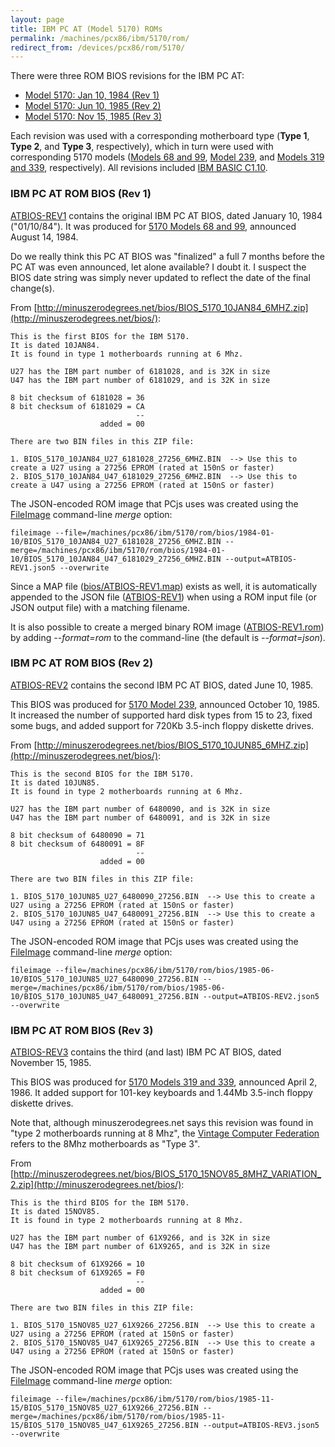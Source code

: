 ```yaml
---
layout: page
title: IBM PC AT (Model 5170) ROMs
permalink: /machines/pcx86/ibm/5170/rom/
redirect_from: /devices/pcx86/rom/5170/
---
```


There were three ROM BIOS revisions for the IBM PC AT:

- [Model 5170: Jan 10, 1984 (Rev 1)](#ibm-pc-at-rom-bios-rev-1)
- [Model 5170: Jun 10, 1985 (Rev 2)](#ibm-pc-at-rom-bios-rev-2)
- [Model 5170: Nov 15, 1985 (Rev 3)](#ibm-pc-at-rom-bios-rev-3)

Each revision was used with a corresponding motherboard type (**Type 1**, **Type 2**, and **Type 3**, respectively),
which in turn were used with corresponding 5170 models ([Models 68 and 99](/machines/pcx86/ibm/5170/#models-68-and-99),
[Model 239](/machines/pcx86/ibm/5170/#model-239), and [Models 319 and 339](/machines/pcx86/ibm/5170/#models-319-and-339),
respectively).  All revisions included [IBM BASIC C1.10](/machines/pcx86/ibm/5150/rom/basic/).

### IBM PC AT ROM BIOS (Rev 1)

[ATBIOS-REV1](bios/1984-01-10/ATBIOS-REV1.json5) contains the original IBM PC AT BIOS, dated January 10, 1984
("01/10/84").  It was produced for [5170 Models 68 and 99](/machines/pcx86/ibm/5170/#models-68-and-99),
announced August 14, 1984.

Do we really think this PC AT BIOS was "finalized" a full 7 months before the PC AT was even announced, let alone
available?  I doubt it.  I suspect the BIOS date string was simply never updated to reflect the date of the final
change(s).

From [http://minuszerodegrees.net/bios/BIOS_5170_10JAN84_6MHZ.zip](http://minuszerodegrees.net/bios/):

	This is the first BIOS for the IBM 5170.
	It is dated 10JAN84.
	It is found in type 1 motherboards running at 6 Mhz.
	
	U27 has the IBM part number of 6181028, and is 32K in size
	U47 has the IBM part number of 6181029, and is 32K in size
	
	8 bit checksum of 6181028 = 36
	8 bit checksum of 6181029 = CA
	                            --
	                    added = 00
	
	There are two BIN files in this ZIP file:
	
	1. BIOS_5170_10JAN84_U27_6181028_27256_6MHZ.BIN  --> Use this to create a U27 using a 27256 EPROM (rated at 150nS or faster)
	2. BIOS_5170_10JAN84_U47_6181029_27256_6MHZ.BIN  --> Use this to create a U47 using a 27256 EPROM (rated at 150nS or faster)

The JSON-encoded ROM image that PCjs uses was created using the [FileImage](/tools/fileimage/) command-line *merge* option:

	fileimage --file=/machines/pcx86/ibm/5170/rom/bios/1984-01-10/BIOS_5170_10JAN84_U27_6181028_27256_6MHZ.BIN --merge=/machines/pcx86/ibm/5170/rom/bios/1984-01-10/BIOS_5170_10JAN84_U47_6181029_27256_6MHZ.BIN --output=ATBIOS-REV1.json5 --overwrite
	
Since a MAP file ([bios/ATBIOS-REV1.map](bios/1984-01-10/ATBIOS-REV1.map)) exists as well, it is automatically appended to the JSON file
([ATBIOS-REV1](bios/1984-01-10/ATBIOS-REV1.json5)) when using a ROM input file (or JSON output file) with a matching filename.

It is also possible to create a merged binary ROM image ([ATBIOS-REV1.rom](bios/1984-01-10/ATBIOS-REV1.rom))
by adding *--format=rom* to the command-line (the default is *--format=json*).

### IBM PC AT ROM BIOS (Rev 2)

[ATBIOS-REV2](bios/1985-06-10/ATBIOS-REV2.json5) contains the second IBM PC AT BIOS, dated June 10, 1985.

This BIOS was produced for [5170 Model 239](/machines/pcx86/ibm/5170/#model-239), announced October 10,
1985.  It increased the number of supported hard disk types from 15 to 23, fixed some bugs, and added support for 720Kb
3.5-inch floppy diskette drives.

From [http://minuszerodegrees.net/bios/BIOS_5170_10JUN85_6MHZ.zip](http://minuszerodegrees.net/bios/):

	This is the second BIOS for the IBM 5170.
	It is dated 10JUN85.
	It is found in type 2 motherboards running at 6 Mhz.
	
	U27 has the IBM part number of 6480090, and is 32K in size
	U47 has the IBM part number of 6480091, and is 32K in size
	
	8 bit checksum of 6480090 = 71
	8 bit checksum of 6480091 = 8F
	                            --
	                    added = 00
	
	There are two BIN files in this ZIP file:
	
	1. BIOS_5170_10JUN85_U27_6480090_27256.BIN  --> Use this to create a U27 using a 27256 EPROM (rated at 150nS or faster)
	2. BIOS_5170_10JUN85_U47_6480091_27256.BIN  --> Use this to create a U47 using a 27256 EPROM (rated at 150nS or faster)

The JSON-encoded ROM image that PCjs uses was created using the [FileImage](/tools/fileimage/) command-line *merge* option:

	fileimage --file=/machines/pcx86/ibm/5170/rom/bios/1985-06-10/BIOS_5170_10JUN85_U27_6480090_27256.BIN --merge=/machines/pcx86/ibm/5170/rom/bios/1985-06-10/BIOS_5170_10JUN85_U47_6480091_27256.BIN --output=ATBIOS-REV2.json5 --overwrite

### IBM PC AT ROM BIOS (Rev 3)

[ATBIOS-REV3](bios/1985-11-15/ATBIOS-REV3.json5) contains the third (and last) IBM PC AT BIOS, dated November 15, 1985.

This BIOS was produced for [5170 Models 319 and 339](/machines/pcx86/ibm/5170/#models-319-and-339),
announced April 2, 1986.  It added support for 101-key keyboards and 1.44Mb 3.5-inch floppy diskette drives.

Note that, although minuszerodegrees.net says this revision was found in "type 2 motherboards running at 8 Mhz",
the [Vintage Computer Federation](http://www.vcfed.org/forum/showthread.php?26480) refers to the 8Mhz motherboards as
"Type 3".

From [http://minuszerodegrees.net/bios/BIOS_5170_15NOV85_8MHZ_VARIATION_2.zip](http://minuszerodegrees.net/bios/):

	This is the third BIOS for the IBM 5170.
	It is dated 15NOV85.
	It is found in type 2 motherboards running at 8 Mhz.
	
	U27 has the IBM part number of 61X9266, and is 32K in size
	U47 has the IBM part number of 61X9265, and is 32K in size
	
	8 bit checksum of 61X9266 = 10
	8 bit checksum of 61X9265 = F0
	                            --
	                    added = 00
	
	There are two BIN files in this ZIP file:
	
	1. BIOS_5170_15NOV85_U27_61X9266_27256.BIN  --> Use this to create a U27 using a 27256 EPROM (rated at 150nS or faster)
	2. BIOS_5170_15NOV85_U47_61X9265_27256.BIN  --> Use this to create a U47 using a 27256 EPROM (rated at 150nS or faster)

The JSON-encoded ROM image that PCjs uses was created using the [FileImage](/tools/fileimage/) command-line *merge* option:

	fileimage --file=/machines/pcx86/ibm/5170/rom/bios/1985-11-15/BIOS_5170_15NOV85_U27_61X9266_27256.BIN --merge=/machines/pcx86/ibm/5170/rom/bios/1985-11-15/BIOS_5170_15NOV85_U47_61X9265_27256.BIN --output=ATBIOS-REV3.json5 --overwrite
